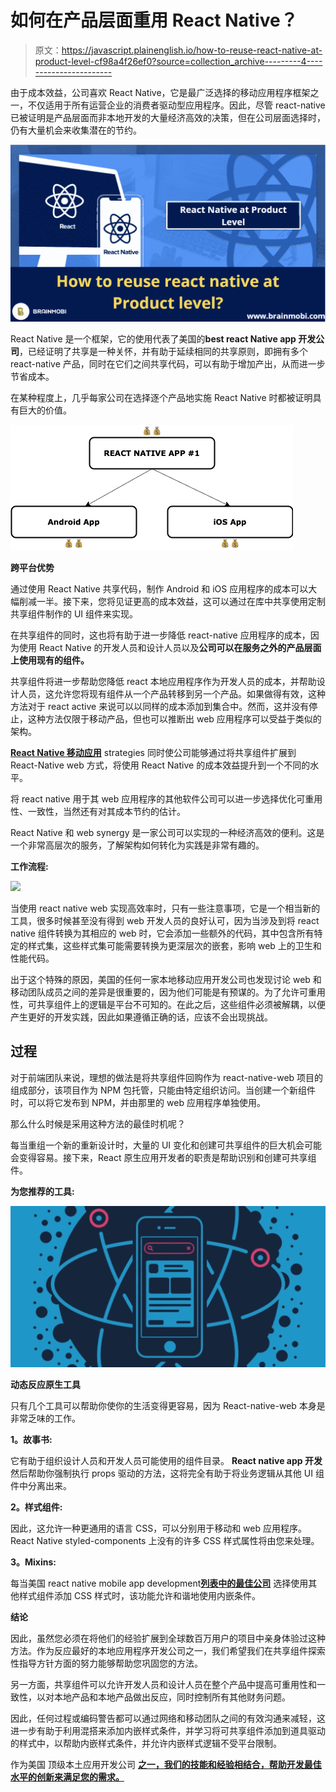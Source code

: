 # 如何在产品层面重用 React Native？

> 原文：<https://javascript.plainenglish.io/how-to-reuse-react-native-at-product-level-cf98a4f26ef0?source=collection_archive---------4----------------------->

由于成本效益，公司喜欢 React Native，它是最广泛选择的移动应用程序框架之一，不仅适用于所有运营企业的消费者驱动型应用程序。因此，尽管 react-native 已被证明是产品层面而非本地开发的大量经济高效的决策，但在公司层面选择时，仍有大量机会来收集潜在的节约。

![](img/0736a6f8b34944be80cc58a54f14c0f8.png)

React Native 是一个框架，它的使用代表了美国的**best react Native app 开发公司**，已经证明了共享是一种关怀，并有助于延续相同的共享原则，即拥有多个 react-native 产品，同时在它们之间共享代码，可以有助于增加产出，从而进一步节省成本。

在某种程度上，几乎每家公司在选择逐个产品地实施 React Native 时都被证明具有巨大的价值。

![](img/394f437c23535541b050908761237a0d.png)

**跨平台优势**

通过使用 React Native 共享代码，制作 Android 和 iOS 应用程序的成本可以大幅削减一半。接下来，您将见证更高的成本效益，这可以通过在库中共享使用定制共享组件制作的 UI 组件来实现。

在共享组件的同时，这也将有助于进一步降低 react-native 应用程序的成本，因为使用 React Native 的开发人员和设计人员以及**公司可以在服务之外的产品层面上使用现有的组件。**

共享组件将进一步帮助您降低 react 本地应用程序作为开发人员的成本，并帮助设计人员，这允许您将现有组件从一个产品转移到另一个产品。如果做得有效，这种方法对于 react active 来说可以以同样的成本添加到集合中。然而，这并没有停止，这种方法仅限于移动产品，但也可以推断出 web 应用程序可以受益于类似的架构。

[**React Native 移动应用**](https://www.brainmobi.com/technology/react-native-app-development) strategies 同时使公司能够通过将共享组件扩展到 React-Native web 方式，将使用 React Native 的成本效益提升到一个不同的水平。

将 react native 用于其 web 应用程序的其他软件公司可以进一步选择优化可重用性、一致性，当然还有对其成本节约的估计。

React Native 和 web synergy 是一家公司可以实现的一种经济高效的便利。这是一个非常高层次的服务，了解架构如何转化为实践是非常有趣的。

**工作流程:**

![](img/11dc2f0804922fbd41001090bca7e993.png)

当使用 react native web 实现高效率时，只有一些注意事项，它是一个相当新的工具，很多时候甚至没有得到 web 开发人员的良好认可，因为当涉及到将 react native 组件转换为其相应的 web 时，它会添加一些额外的代码，其中包含所有特定的样式集，这些样式集可能需要转换为更深层次的嵌套，影响 web 上的卫生和性能代码。

出于这个特殊的原因，美国的任何一家本地移动应用开发公司也发现讨论 web 和移动团队成员之间的差异是很重要的，因为他们可能是有预谋的。为了允许可重用性，可共享组件上的逻辑是平台不可知的。在此之后，这些组件必须被解耦，以便产生更好的开发实践，因此如果遵循正确的话，应该不会出现挑战。

## 过程

对于前端团队来说，理想的做法是将共享组件回购作为 react-native-web 项目的组成部分，该项目作为 NPM 包托管，只能由特定组织访问。当创建一个新组件时，可以将它发布到 NPM，并由那里的 web 应用程序单独使用。

那么什么时候是采用这种方法的最佳时机呢？

每当重组一个新的重新设计时，大量的 UI 变化和创建可共享组件的巨大机会可能会变得容易。接下来，React 原生应用开发者的职责是帮助识别和创建可共享组件。

**为您推荐的工具:**

![](img/aac3a456cecfa0512ad2ba84de57e1a7.png)

**动态反应原生工具**

只有几个工具可以帮助你使你的生活变得更容易，因为 React-native-web 本身是非常乏味的工作。

**1。故事书:**

它有助于组织设计人员和开发人员可能使用的组件目录。 **React native app 开发**然后帮助你强制执行 props 驱动的方法，这将完全有助于将业务逻辑从其他 UI 组件中分离出来。

**2。样式组件:**

因此，这允许一种更通用的语言 CSS，可以分别用于移动和 web 应用程序。React Native styled-components 上没有的许多 CSS 样式属性将由您来处理。

**3。Mixins:**

每当美国 react native mobile app development[**列表中的最佳公司**](https://www.brainmobi.com/blog/top-10-react-native-development-companies-usa/) 选择使用其他样式组件添加 CSS 样式时，该功能允许和谐地使用内嵌条件。

**结论**

因此，虽然您必须在将他们的经验扩展到全球数百万用户的项目中亲身体验过这种方法。作为反应最好的本地应用程序开发公司之一，我们希望我们在共享组件探索性指导方针方面的努力能够帮助您巩固您的方法。

另一方面，共享组件可以允许开发人员和设计人员在整个产品中提高可重用性和一致性，以对本地产品和本地产品做出反应，同时控制所有其他财务问题。

因此，任何过程或编码警告都可以通过网络和移动团队之间的有效沟通来减轻，这进一步有助于利用混搭来添加内嵌样式条件，并学习将可共享组件添加到道具驱动的样式中，以帮助内嵌样式条件，并允许内嵌样式逻辑不受平台限制。

作为美国 顶级本土应用开发公司 [**之一，我们的技能和经验相结合，帮助开发最佳水平的创新来满足您的需求。**](https://www.brainmobi.com/contact-us)